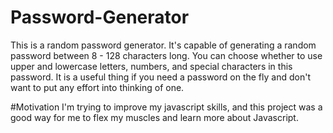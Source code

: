 # Password-Generator
This is a random password generator. It's capable of generating a random password between 8 - 128 characters long. You can choose whether to use upper and lowercase letters, numbers, and special characters in this password. It is a useful thing if you need a password on the fly and don't want to put any effort into thinking of one. 

#Motivation 
I'm trying to improve my javascript skills, and this project was a good way for me to flex my muscles and learn more about Javascript. 
